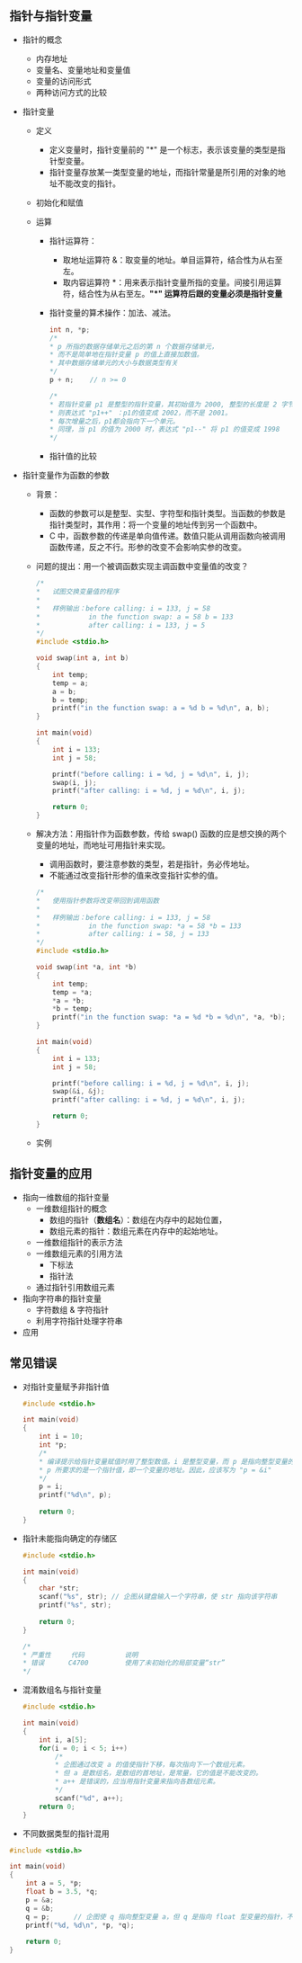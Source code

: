 ## 指针与指针变量

- 指针的概念
  - 内存地址
  - 变量名、变量地址和变量值
  - 变量的访问形式
  - 两种访问方式的比较
  
- 指针变量
  - 定义
  
    - 定义变量时，指针变量前的 "*" 是一个标志，表示该变量的类型是指针型变量。
    - 指针变量存放某一类型变量的地址，而指针常量是所引用的对象的地址不能改变的指针。
  
  - 初始化和赋值
  
  - 运算
  
    - 指针运算符：
  
      - 取地址运算符 &：取变量的地址。单目运算符，结合性为从右至左。
      - 取内容运算符 *：用来表示指针变量所指的变量。间接引用运算符，结合性为从右至左。**"\*" 运算符后跟的变量必须是指针变量**
  
    - 指针变量的算术操作：加法、减法。
  
      ```c
      int n, *p;
      /*
      *	p 所指的数据存储单元之后的第 n 个数据存储单元，
      *	而不是简单地在指针变量 p 的值上直接加数值。
      *	其中数据存储单元的大小与数据类型有关
      */
      p + n;	// n >= 0
      
      /*
      *	若指针变量 p1 是整型的指针变量，其初始值为 2000, 整型的长度是 2 字节。
      *	则表达式 "p1++" ：p1的值变成 2002，而不是 2001。
      *	每次增量之后，p1都会指向下一个单元。
      *	同理，当 p1 的值为 2000 时，表达式 "p1--" 将 p1 的值变成 1998
      */
      ```
  
    - 指针值的比较
  
- 指针变量作为函数的参数
  
  - 背景：
  
    - 函数的参数可以是整型、实型、字符型和指针类型。当函数的参数是指针类型时，其作用：将一个变量的地址传到另一个函数中。
    - C 中，函数参数的传递是单向值传递。数值只能从调用函数向被调用函数传递，反之不行。形参的改变不会影响实参的改变。
  
  - 问题的提出：用一个被调函数实现主调函数中变量值的改变？
  
    ```c
    /*
    *   试图交换变量值的程序
    *
    *   样例输出：before calling: i = 133, j = 58
    *            in the function swap: a = 58 b = 133
    *            after calling: i = 133, j = 5
    */
    #include <stdio.h>
    
    void swap(int a, int b)
    {
        int temp;
        temp = a;
        a = b;
        b = temp;
        printf("in the function swap: a = %d b = %d\n", a, b);
    }
    
    int main(void)
    {
        int i = 133;
        int j = 58;
    
        printf("before calling: i = %d, j = %d\n", i, j);
        swap(i, j);
        printf("after calling: i = %d, j = %d\n", i, j);
    
        return 0;
    }
    ```
  
  - 解决方法：用指针作为函数参数，传给 swap() 函数的应是想交换的两个变量的地址，而地址可用指针来实现。
  
    - 调用函数时，要注意参数的类型，若是指针，务必传地址。
    - 不能通过改变指针形参的值来改变指针实参的值。
  
    ```c
    /*
    *   使用指针参数将改变带回到调用函数
    *
    *   样例输出：before calling: i = 133, j = 58
    *            in the function swap: *a = 58 *b = 133
    *            after calling: i = 58, j = 133
    */
    #include <stdio.h>
    
    void swap(int *a, int *b)
    {
        int temp;
        temp = *a;
        *a = *b;
        *b = temp;
        printf("in the function swap: *a = %d *b = %d\n", *a, *b);
    }
    
    int main(void)
    {
        int i = 133;
        int j = 58;
    
        printf("before calling: i = %d, j = %d\n", i, j);
        swap(&i, &j);
        printf("after calling: i = %d, j = %d\n", i, j);
    
        return 0;
    }
    
    ```
  
  - 实例
  

## 指针变量的应用

- 指向一维数组的指针变量
  - 一维数组指针的概念
    - 数组的指针（**数组名**）：数组在内存中的起始位置，
    - 数组元素的指针：数组元素在内存中的起始地址。
  - 一维数组指针的表示方法
  - 一维数组元素的引用方法
    - 下标法
    - 指针法
  - 通过指针引用数组元素
- 指向字符串的指针变量
  - 字符数组 & 字符指针
  - 利用字符指针处理字符串
- 应用

## 常见错误

- 对指针变量赋予非指针值

  ```c
  #include <stdio.h>
  
  int main(void)
  {
      int i = 10;
      int *p;
      /*
      *	编译提示给指针变量赋值时用了整型数值。i 是整型变量，而 p 是指向整型变量的指针变量，它们的类型不同。
      *	p 所要求的是一个指针值，即一个变量的地址。因此，应该写为 "p = &i"
      */
      p = i;		
      printf("%d\n", p);
      
      return 0;
  }
  ```

- 指针未能指向确定的存储区

  ```c
  #include <stdio.h>
  
  int main(void)
  {
      char *str;
      scanf("%s", str);	// 企图从键盘输入一个字符串，使 str 指向该字符串
      printf("%s", str);
      
      return 0;
  }
  
  /*
  *	严重性		代码			说明	
  *	错误		C4700		  使用了未初始化的局部变量“str”
  */
  ```

- 混淆数组名与指针变量

  ```c
  #include <stdio.h>
  
  int main(void)
  {
      int i, a[5];
      for(i = 0; i < 5; i++)
          /*
          *	企图通过改变 a 的值使指针下移，每次指向下一个数组元素。
          *	但 a 是数组名，是数组的首地址，是常量，它的值是不能改变的。
          *	a++ 是错误的，应当用指针变量来指向各数组元素。
          */
          scanf("%d", a++);
      return 0;
  }
  ```

- 不同数据类型的指针混用

```c
#include <stdio.h>

int main(void)
{
    int a = 5, *p;
    float b = 3.5, *q;
    p = &a;
    q = &b;
    q = p;		// 企图使 q 指向整型变量 a，但 q 是指向 float 型变量的指针，不能指向整型变量
    printf("%d, %d\n", *p, *q);
    
    return 0;
}
```

